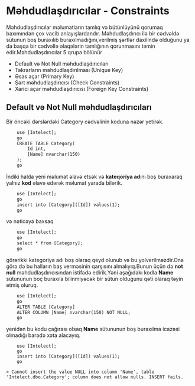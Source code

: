 # Məhdudlaşdırıcılar - Constraints

Məhdudlaşdırıcılar məlumatların tamlıq və bütünlüyünü qorumaq baxımından çox vacib anlayışlardandır. Məhdudlaşdırıcı ilə bir cədvəldə sütunun boş buraxılıb buraxılmadığını,verilmiş şərtlər daxilində olduğunu ya da başqa bir cədvəllə əlaqələrin tamlığının qorunmasını təmin edir.Məhdudlaşdırıcılar 5 qrupa bölünür

- Default və Not Null məhdudlaşdırıcıları
- Təkrarların məhdudlaşdırılması (Unique Key)
- Əsas açar (Primary Key)
- Şərt məhdudlaşdırıcısı (Check Constraints)
- Xarici açar məhdudlaşdırıcısı (Foreign Key Constraints)

<h2 id="notnull">Default və Not Null məhdudlaşdırıcıları</h2>
Bir öncəki dərslərdəki Category cədvəlinin koduna nəzər yetirək.

```html
    use [Intelect];
    go
    CREATE TABLE Category(
        Id int,
        [Name] nvarchar(150)
    );
    go
```

İndiki halda yeni məlumat əlavə etsək və <b>kateqoriya ad</b>ını boş buraxaraq yalnız <b>kod</b> əlavə edərək məlumat yarada bilərik.

```html
    use [Intelect];
    go
    insert into [Category]([Id]) values(1);
    go
```

və nəticəyə baxsaq 

```html
    use [Intelect];
    go
    select * from [Category];
    go
```

görərikki kategoriya adı boş olaraq qeyd olunub və bu yolverilməzdir.Ona görə də bu halların baş verməsinin qarşısını almalıyıq.Bunun üçün də <b>not null</b> məhdudlaşdırıcısından istifadə edirik.Yəni aşağıdakı kodla <b>Name</b> sütununun boç buraxıla bilinmiyəcək bir sütun oldugunu qəti olaraq təyin etmiş oluruq.

```html
    use [Intelect];
    go
    ALTER TABLE [Category] 
    ALTER COLUMN [Name] nvarchar(150) NOT NULL;
    go
```

yenidən bu kodu çağırası olsaq <b>Name</b> sütununun boş buraxılma icazəsi olmadığı barədə xəta alacayıq.

```
    use [Intelect];
    go
    insert into [Category]([Id]) values(1);
    go
```
    > Cannot insert the value NULL into column 'Name', table 'Intelect.dbo.Category'; column does not allow nulls. INSERT fails.


<h2 id="uniquekey"></h2>


<h2 id="primarykey"></h2>


<h2 id="check"></h2>


<h2 id="foreignkey"></h2>